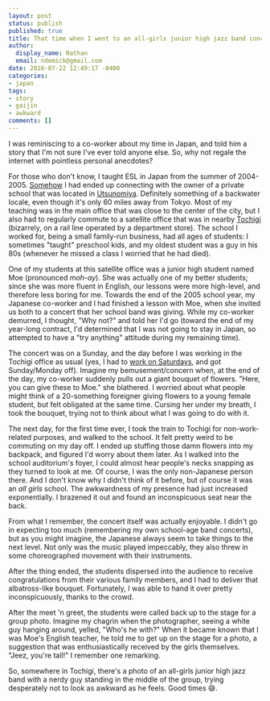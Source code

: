 ```yaml
---
layout: post
status: publish
published: true
title: That time when I went to an all-girls junior high jazz band concert
author:
  display_name: Nathan
  email: ndemick@gmail.com
date: 2016-07-22 12:49:17 -0400
categories:
- japan
tags:
- story
- gaijin
- awkward
comments: []
---
```

I was reminiscing to a co-worker about my time in Japan, and told him a story
that I'm not sure I've ever told anyone else. So, why not regale the internet
with pointless personal anecdotes?

For those who don't know, I taught ESL in Japan from the summer of 2004-2005.
[Somehow](https://jobs.gaijinpot.com/job/view/job_id/3185/lang/en) I had ended
up connecting with the owner of a private school that was located in
[Utsunomiya](https://www.google.com/maps/place/Utsunomiya,+Tochigi+Prefecture,+Japan/@36.5950983,139.7367354,11z/data=!3m1!4b1!4m5!3m4!1s0x601f666c9356803b:0xc9357749798654c2!8m2!3d36.5551124!4d139.8828072).
Definitely something of a backwater locale, even though it's only 60 miles
away from Tokyo. Most of my teaching was in the main office that was close to
the center of the city, but I also had to regularly commute to a satellite
office that was in nearby [Tochigi](https://www.google.com/maps/dir/Utsunomiya,+Tochigi+Prefecture,+Japan/Tochigi,+Tochigi+Prefecture,+Japan/@36.465256,139.7262905,12z/am=t/data=!3m1!4b1!4m13!4m12!1m5!1m1!1s0x601f666c9356803b:0xc9357749798654c2!2m2!1d139.8828072!2d36.5551124!1m5!1m1!1s0x601f3f8106b1aa97:0x226136dc12e5b1dc!2m2!1d139.734081!2d36.3823804)
(bizarrely, on a rail line operated by a department store). The school I worked
for, being a small family-run business, had all ages of students: I sometimes
"taught" preschool kids, and my oldest student was a guy in his 80s (whenever
he missed a class I worried that he had died).

One of my students at this satellite office was a junior high student named
Moe (pronounced _moh-ay_). She was actually one of my better students; since
she was more fluent in English, our lessons were more high-level, and therefore
less boring for me. Towards the end of the 2005 school year, my Japanese co-worker
and I had finished a lesson with Moe, when she invited us both to a concert that
her school band was giving. While my co-worker demurred, I thought, "Why not?"
and told her I'd go (toward the end of my year-long contract, I'd determined
that I was not going to stay in Japan, so attempted to have a "try anything"
attitude during my remaining time).

The concert was on a Sunday, and the day before I was working in the Tochigi
office as usual (yes, I had to [work on Saturdays](/2005/04/weekend-whats-that/),
and got Sunday/Monday off). Imagine my bemusement/concern when, at the end of the
day, my co-worker suddenly pulls out a giant bouquet of flowers. "Here, you can
give these to Moe." she blathered. I worried about what people might think of a
20-something foreigner giving flowers to a young female student, but felt
obligated at the same time. Cursing her under my breath, I took the bouquet,
trying not to think about what I was going to do with it.

The next day, for the first time ever, I took the train to Tochigi for non-work-related
purposes, and walked to the school. It felt pretty weird to be commuting on my
day off. I ended up stuffing those damn flowers into my backpack, and figured
I'd worry about them later. As I walked into the school auditorium's foyer, I
could almost hear people's necks snapping as they turned to look at me. Of course,
I was the only non-Japanese person there. And I don't know why I didn't think of
it before, but of course it was an _all girls_ school. The awkwardness of my
presence had just increased exponentially. I brazened it out and found an
inconspicuous seat near the back.

From what I remember, the concert itself was actually enjoyable. I didn't go in
expecting too much (remembering my own school-age band concerts), but as you
might imagine, the Japanese always seem to take things to the next level. Not only was
the music played impeccably, they also threw in some choreographed movement with
their instruments.

After the thing ended, the students dispersed into the audience to receive
congratulations from their various family members, and I had to deliver that
albatross-like bouquet. Fortunately, I was able to hand it over pretty
inconspicuously, thanks to the crowd.

After the meet 'n greet, the students were called back up to the stage for a
group photo. Imagine my chagrin when the photographer, seeing a white guy hanging
around, yelled, "Who's he with?" When it became known that I was Moe's English
teacher, he told me to get up on the stage for a photo, a suggestion that was
enthusiastically received by the girls themselves. "Jeez, you're tall!" I
remember one remarking.

So, somewhere in Tochigi, there's a photo of an all-girls junior high jazz band
with a nerdy guy standing in the middle of the group, trying desperately not to
look as awkward as he feels. Good times 😅.
